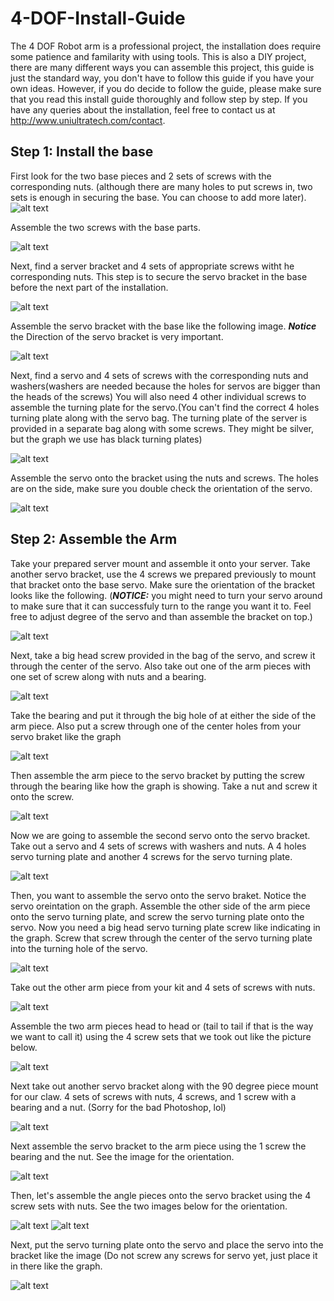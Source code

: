 # 4-DOF-Install-Guide
The 4 DOF Robot arm is a professional project, the installation does require some patience and familarity with using tools. This is also a DIY project, there are many different ways you can assemble this project, this guide is just the standard way, you don't have to follow this guide if you have your own ideas. However, if you do decide to follow the guide, please make sure that you read this install guide thoroughly and follow step by step. If you have any queries about the installation, feel free to contact us at http://www.uniultratech.com/contact.

## Step 1: Install the base
First look for the two base pieces and 2 sets of screws with the corresponding nuts. (although there are many holes to put screws in, two sets is enough in securing the base. You can choose to add more later). 
![alt text](https://user-images.githubusercontent.com/68445659/87828902-d70b8d80-c832-11ea-985c-ae677020e71c.jpg)


Assemble the two screws with the base parts.


![alt text](https://user-images.githubusercontent.com/68445659/87828906-d7a42400-c832-11ea-85e5-f2c067135f3c.jpg)

Next, find a server bracket and 4 sets of appropriate screws witht he corresponding nuts. This step is to secure the servo bracket in the base before the next part of the installation. 

![alt text](https://user-images.githubusercontent.com/68445659/87828910-d83cba80-c832-11ea-842a-64b211d4ba5b.jpg)

Assemble the servo bracket with the base like the following image. ***Notice*** the Direction of the servo bracket is very important. 

![alt text](https://user-images.githubusercontent.com/68445659/87828911-d8d55100-c832-11ea-845a-f26b45de11d6.jpg)

Next, find a servo and 4 sets of screws with the corresponding nuts and washers(washers are needed because the holes for servos are bigger than the heads of the screws) You will also need 4 other individual screws to assemble the turning plate for the servo.(You can't find the correct 4 holes turning plate along with the servo bag. The turning plate of the server is provided in a separate bag along with some screws. They might be silver, but the graph we use has black turning plates)

![alt text](https://user-images.githubusercontent.com/68445659/87828913-d8d55100-c832-11ea-9402-1a4518a844bd.jpg)

Assemble the servo onto the bracket using the nuts and screws. The holes are on the side, make sure you double check the orientation of the servo. 

![alt text](https://user-images.githubusercontent.com/68445659/87828938-e12d8c00-c832-11ea-9ab7-c189bf006dc4.jpg)

## Step 2: Assemble the Arm
Take your prepared server mount and assemble it onto your server. Take another servo bracket, use the 4 screws we prepared previously to mount that bracket onto the base servo. Make sure the orientation of the bracket looks like the following. (***NOTICE:*** you might need to turn your servo around to make sure that it can successfuly turn to the range you want it to. Feel free to adjust degree of the servo and than assemble the bracket on top.)

![alt text](https://user-images.githubusercontent.com/68445659/87834726-fa890500-c83f-11ea-9d5e-8935e4d12d91.jpg)

Next, take a big head screw provided in the bag of the servo, and screw it through the center of the servo. Also take out one of the arm pieces with one set of screw along with nuts and a bearing. 

![alt text](https://user-images.githubusercontent.com/68445659/87834727-fa890500-c83f-11ea-96f7-5087fc473576.jpg)

Take the bearing and put it through the big hole of at either the side of the arm piece. Also put a screw through one of the center holes from your servo braket like the graph

![alt text](https://user-images.githubusercontent.com/68445659/87834729-fb219b80-c83f-11ea-9593-37b72c5f60dc.jpg)

Then assemble the arm piece to the servo bracket by putting the screw through the bearing like how the graph is showing. Take a nut and screw it onto the screw. 

![alt text](https://user-images.githubusercontent.com/68445659/87834732-fb219b80-c83f-11ea-87f6-335f6a38c6d4.jpg)

Now we are going to assemble the second servo onto the servo bracket. Take out a servo and 4 sets of screws with washers and nuts. A 4 holes servo turning plate and another 4 screws for the servo turning plate. 

![alt text](https://user-images.githubusercontent.com/68445659/87834733-fb219b80-c83f-11ea-98e9-81adb5ac6290.jpg)

Then, you want to assemble the servo onto the servo braket. Notice the servo oreintation on the graph. Assemble the other side of the arm piece onto the servo turning plate, and screw the servo turning plate onto the servo. Now you need a big head servo turning plate screw like indicating in the graph. Screw that screw through the center of the servo turning plate into the turning hole of the servo. 

![alt text](https://user-images.githubusercontent.com/68445659/87834734-fbba3200-c83f-11ea-8fe9-e0dc3d11e598.jpg)

Take out the other arm piece from your kit and 4 sets of screws with nuts. 

![alt text](https://user-images.githubusercontent.com/68445659/87834736-fbba3200-c83f-11ea-964e-23e10db84a5e.jpg)

Assemble the two arm pieces head to head or (tail to tail if that is the way we want to call it) using the 4 screw sets that we took out like the picture below. 

![alt text](https://user-images.githubusercontent.com/68445659/87834737-fc52c880-c83f-11ea-9f31-d6277dd43c78.jpg)

Next take out another servo bracket along with the 90 degree piece mount for our claw. 4 sets of screws with nuts, 4 screws, and 1 screw with a bearing and a nut. (Sorry for the bad Photoshop, lol)

![alt text](https://user-images.githubusercontent.com/68445659/87836497-26f35000-c845-11ea-89b2-8a663eb87cda.png)

Next assemble the servo bracket to the arm piece using the 1 screw the bearing and the nut. See the image for the orientation. 

![alt text](https://user-images.githubusercontent.com/68445659/87834739-fc52c880-c83f-11ea-9927-f07acd9bdaae.jpg)

Then, let's assemble the angle pieces onto the servo bracket using the 4 screw sets with nuts. See the two images below for the orientation. 

![alt text](https://user-images.githubusercontent.com/68445659/87834741-fceb5f00-c83f-11ea-8554-3460553ee592.jpg)
![alt text](https://user-images.githubusercontent.com/68445659/87834744-fceb5f00-c83f-11ea-8bca-09ce08afb0e3.jpg)

Next, put the servo turning plate onto the servo and place the servo into the bracket like the image (Do not screw any screws for servo yet, just place it in there like the graph. 

![alt text](https://user-images.githubusercontent.com/68445659/87834745-fd83f580-c83f-11ea-953e-36ef4063ec5a.png)








